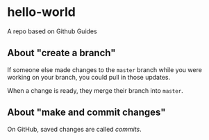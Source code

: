 # hello-world
A repo based on Github Guides

## About "create a branch"
If someone else made changes to the `master` branch while you were working on your branch, you could pull in those updates.

When a change is ready, they merge their branch into `master`.

## About "make and commit changes"

On GitHub, saved changes are called *commits*.
